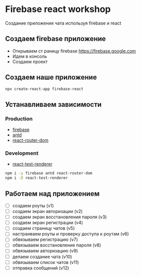 # Firebase react workshop

Создание приложения чата используя firebase и react


## Создаем firebase приложение
- Открываем ст раницу firebase https://firebase.google.com
- Идем в консоль
- Создаем проект

## Создаем наше приложение
```sh
npx create-react-app firebase-react
```

## Устанавливаем зависимости
### Production
- [firebase](https://www.npmjs.com/package/firebase)
- [antd](https://ant.design/docs/react/introduce)
- [react-router-dom](https://reacttraining.com/react-router/web/guides/philosophy)

### Development
- [react-test-renderer](https://jestjs.io/docs/en/tutorial-react)

```sh
npm i -y firebase antd react-router-dom
npm i -D react-test-renderer
```

## Работаем над приложением

* [ ] создаем роуты (v1)
* [ ] создаем экран авторизации (v2)
* [ ] создаем экран восстановления пароля (v3)
* [ ] создаем экран регистрации (v4)
* [ ] создаем страницу чатов (v5)
* [ ] настраиваем роуты и проверку доступа к роутам (v6)
* [ ] обвязываем регистрацию (v7)
* [ ] обвязываем восстановление пароля (v8)
* [ ] обвязываем авторизацию (v9)
* [ ] делаем создание чата (v10)
* [ ] обвязываем список чатов (v11)
* [ ] отправка сообщений (v12)
